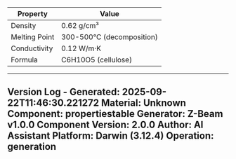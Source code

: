 | Property | Value |
|----------|-------|
| Density | 0.62 g/cm³ |
| Melting Point | 300-500°C (decomposition) |
| Conductivity | 0.12 W/m·K |
| Formula | C6H10O5 (cellulose) |


---
Version Log - Generated: 2025-09-22T11:46:30.221272
Material: Unknown
Component: propertiestable
Generator: Z-Beam v1.0.0
Component Version: 2.0.0
Author: AI Assistant
Platform: Darwin (3.12.4)
Operation: generation
---